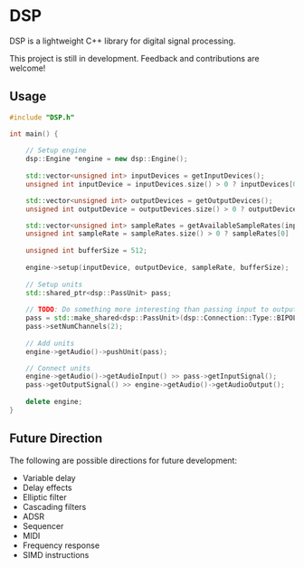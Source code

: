 # DSP

DSP is a lightweight C++ library for digital signal processing.

This project is still in development. Feedback and contributions are welcome!

## Usage

```cpp
#include "DSP.h"

int main() {
    
    // Setup engine
    dsp::Engine *engine = new dsp::Engine();
    
    std::vector<unsigned int> inputDevices = getInputDevices();
    unsigned int inputDevice = inputDevices.size() > 0 ? inputDevices[0] : -1;

    std::vector<unsigned int> outputDevices = getOutputDevices();
    unsigned int outputDevice = outputDevices.size() > 0 ? outputDevices[0] : -1;

    std::vector<unsigned int> sampleRates = getAvailableSampleRates(inputDevice, outputDevice);
    unsigned int sampleRate = sampleRates.size() > 0 ? sampleRates[0] : 0;
    
    unsigned int bufferSize = 512;
    
    engine->setup(inputDevice, outputDevice, sampleRate, bufferSize);
    
    // Setup units
    std::shared_ptr<dsp::PassUnit> pass;
    
    // TODO: Do something more interesting than passing input to output
    pass = std::make_shared<dsp::PassUnit>(dsp::Connection::Type::BIPOLAR);
    pass->setNumChannels(2);
    
    // Add units
    engine->getAudio()->pushUnit(pass);

    // Connect units
    engine->getAudio()->getAudioInput() >> pass->getInputSignal();
    pass->getOutputSignal() >> engine->getAudio()->getAudioOutput();
    
    delete engine;
}
```

## Future Direction

The following are possible directions for future development:
- Variable delay
- Delay effects
- Elliptic filter
- Cascading filters
- ADSR
- Sequencer
- MIDI
- Frequency response
- SIMD instructions
